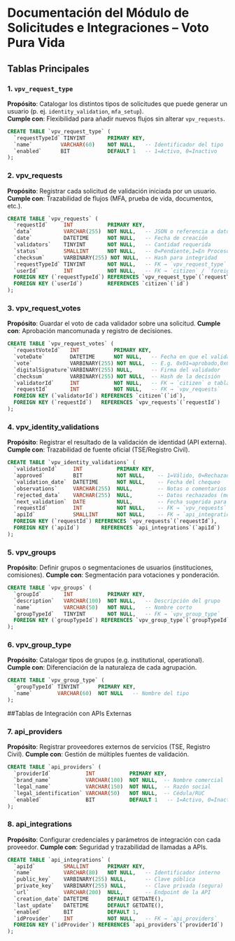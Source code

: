 # Documentación del Módulo de Solicitudes e Integraciones – Voto Pura Vida

## Tablas Principales

### 1. `vpv_request_type`
**Propósito**: Catalogar los distintos tipos de solicitudes que puede generar un usuario (p. ej. `identity_validation`, `mfa_setup`).  
**Cumple con**: Flexibilidad para añadir nuevos flujos sin alterar `vpv_requests`.

```sql
CREATE TABLE `vpv_request_type` (
  `requestTypeId` TINYINT       PRIMARY KEY,
  `name`         VARCHAR(60)    NOT NULL,   -- Identificador del tipo
  `enabled`      BIT            DEFAULT 1   -- 1=Activo, 0=Inactivo
);
```

### 2. vpv_requests
**Propósito**: Registrar cada solicitud de validación iniciada por un usuario.
**Cumple con**: Trazabilidad de flujos (MFA, prueba de vida, documentos, etc.).

```sql
CREATE TABLE `vpv_requests` (
  `requestId`     INT           PRIMARY KEY,
  `data`          VARCHAR(255)  NOT NULL,   -- JSON o referencia a datos
  `date`          DATETIME      NOT NULL,   -- Fecha de creación
  `validators`    TINYINT       NOT NULL,   -- Cantidad requerida
  `status`        SMALLINT      NOT NULL,   -- 0=Pendiente,1=En Proceso,2=Completada,3=Rechazada
  `checksum`      VARBINARY(255) NOT NULL,  -- Hash para integridad
  `requestTypeId` TINYINT       NOT NULL,   -- FK → `vpv_request_type`
  `userId`        INT           NOT NULL,   -- FK → `citizen` / `foreign_citizen`
  FOREIGN KEY (`requestTypeId`) REFERENCES `vpv_request_type`(`requestTypeId`),
  FOREIGN KEY (`userId`)        REFERENCES `citizen`(`id`)
);
```

### 3. vpv_request_votes
**Propósito**: Guardar el voto de cada validador sobre una solicitud.
**Cumple con**: Aprobación mancomunada y registro de decisiones.
```sql
CREATE TABLE `vpv_request_votes` (
  `requestVoteId`   INT           PRIMARY KEY,
  `voteDate`        DATETIME      NOT NULL,   -- Fecha en que el validador emitió su voto
  `vote`            VARBINARY(255) NOT NULL,  -- E.g. 0x01=aprobado,0x00=rechazado
  `digitalSignature`VARBINARY(255) NULL,      -- Firma del validador
  `checksum`        VARBINARY(255) NOT NULL,  -- Hash de la decisión
  `validatorId`     INT           NOT NULL,   -- FK → `citizen` o tabla de validadores
  `requestId`       INT           NOT NULL,   -- FK → `vpv_requests`
  FOREIGN KEY (`validatorId`) REFERENCES `citizen`(`id`),
  FOREIGN KEY (`requestId`)   REFERENCES `vpv_requests`(`requestId`)
);
```

### 4. vpv_identity_validations
**Propósito**: Registrar el resultado de la validación de identidad (API externa).
**Cumple con**: Trazabilidad de fuente oficial (TSE/Registro Civil).
```sql
CREATE TABLE `vpv_identity_validations` (
  `validationId`     INT           PRIMARY KEY,
  `approved`         BIT           NOT NULL,    -- 1=Válido, 0=Rechazado
  `validation_date`  DATETIME      NOT NULL,    -- Fecha del chequeo
  `observations`     VARCHAR(255)  NULL,        -- Notas o comentarios
  `rejected_data`    VARCHAR(255)  NULL,        -- Datos rechazados (motivo)
  `next_validation`  DATE          NULL,        -- Fecha sugerida para revalidación
  `requestId`        INT           NOT NULL,    -- FK → `vpv_requests`
  `apiId`            SMALLINT      NOT NULL,    -- FK → `api_integrations`
  FOREIGN KEY (`requestId`) REFERENCES `vpv_requests`(`requestId`),
  FOREIGN KEY (`apiId`)       REFERENCES `api_integrations`(`apiId`)
);
```

### 5. vpv_groups
**Propósito**: Definir grupos o segmentaciones de usuarios (instituciones, comisiones).
**Cumple con**: Segmentación para votaciones y ponderación.
```sql
CREATE TABLE `vpv_groups` (
  `groupId`       INT           PRIMARY KEY,
  `description`   VARCHAR(100)  NOT NULL,   -- Descripción del grupo
  `name`          VARCHAR(50)   NOT NULL,   -- Nombre corto
  `groupTypeId`   TINYINT       NOT NULL,   -- FK → `vpv_group_type`
  FOREIGN KEY (`groupTypeId`) REFERENCES `vpv_group_type`(`groupTypeId`)
);
```

### 6. vpv_group_type
**Propósito**: Catalogar tipos de grupos (e.g. institutional, operational).
**Cumple con**: Diferenciación de la naturaleza de cada agrupación.
```sql
CREATE TABLE `vpv_group_type` (
  `groupTypeId` TINYINT      PRIMARY KEY,
  `name`        VARCHAR(60)  NOT NULL   -- Nombre del tipo
);
```
##Tablas de Integración con APIs Externas
### 7. api_providers
**Propósito**: Registrar proveedores externos de servicios (TSE, Registro Civil).
**Cumple con**: Gestión de múltiples fuentes de validación.
```sql
CREATE TABLE `api_providers` (
  `providerId`           INT           PRIMARY KEY,
  `brand_name`           VARCHAR(100)  NOT NULL,  -- Nombre comercial
  `legal_name`           VARCHAR(150)  NOT NULL,  -- Razón social
  `legal_identification` VARCHAR(50)   NOT NULL,  -- Cédula/RUC
  `enabled`              BIT           DEFAULT 1   -- 1=Activo, 0=Inactivo
);
```
### 8. api_integrations
**Propósito**: Configurar credenciales y parámetros de integración con cada proveedor.
**Cumple con**: Seguridad y trazabilidad de llamadas a APIs.
```sql
CREATE TABLE `api_integrations` (
  `apiId`         SMALLINT      PRIMARY KEY,
  `name`          VARCHAR(80)   NOT NULL,   -- Identificador interno
  `public_key`    VARBINARY(255) NULL,      -- Clave pública
  `private_key`   VARBINARY(255) NULL,      -- Clave privada (segura)
  `url`           VARCHAR(200)  NULL,       -- Endpoint de la API
  `creation_date` DATETIME      DEFAULT GETDATE(),
  `last_update`   DATETIME      DEFAULT GETDATE(),
  `enabled`       BIT           DEFAULT 1,
  `idProvider`    INT           NOT NULL,   -- FK → `api_providers`
  FOREIGN KEY (`idProvider`) REFERENCES `api_providers`(`providerId`)
);
```
